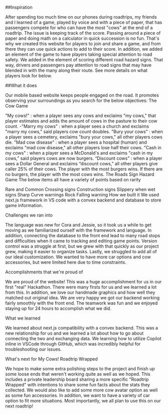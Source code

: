 ##Inspiration

After spending too much time on our phones during roadtrips, my friends and I learned of a game, played by voice and with a piece of paper, that has passengers compete for who can have the most "cows" at the end of a roadtrip. The issue is keeping track of the score. Passing around a piece of paper and doing math on a calculator in quick succession is no fun. That's why we created this website for players to join and share a game, and from there they can use quick actions to add to their score. In addition, we added an element of the game to have players taking special attention to road safety. We added in the element of scoring different road hazard signs. That way, drivers and passengers pay attention to road signs that may have blended in with the many along their route. See more details on what players look for below.

##What it does

Our mobile based website keeps people engaged on the road. It promotes observing your surroundings as you search for the below objectives: The Cow Game

"My cows!" : when a player sees any cows and exclaims "my cows," that player estimates and adds the amount of cows in the pasture to their cow count. -"Marry my cows" : when a player sees a church and exclaims "marry my cows," said players cow count doubles.
"Bury your cows" : when a player sees a cemetery, exclaims "bury your cows," all other players cows die.
"Mad cow disease" : when a player sees a hospital (human) and exclaims "mad cow disease," all other players lose half their cows.
"Cash in my cows" : when a player sees a McDonald's and exclaims "cash in my cows," said players cows are now burgers.
“Discount cows” : when a player sees a Dollar General and exclaims “discount cows,” all other players give caller 25% of their cows. The player with the most burgers wins. If there are no burgers, the player with the most cows wins.
The Roads Sign Hazard Game The below items all have a variety of points based on rarity

Rare and Common Crossing signs
Construction signs
Slippery when wet signs
Sharp Curve warnings
Rock Falling warning
How we built it
We used next.js framework in VS code with a convex backend and database to store game information.

Challenges we ran into

The language was new for Cora and Jessie, so it took us a while to get moving as we familiarized ourself with the framework and language. In addition, connecting the database to the front end lead to many road stops and difficulties when it came to tracking and editing game points. Version control was a struggle at first, but we grew with that quickly as our project grew, making it easier to organize tasks. Lastly, we struggled to add all of our ideal customization. We wanted to have more car options and cow accessories, but were limited here due to time constraints.

Accomplishments that we're proud of

We are proud of the website! This was a huge accomplishment for us in our first "real" Hackathon. There were many firsts for us and we learned a lot from this. In addition, we love our handmade graphics and how well they matched out original idea. We are very happy we got our backend working fairly smoothly with the front end. The teamwork was fun and we enjoyed staying up for 24 hours to accomplish what we did.

What we learned

We learned about next.js compatibility with a convex backend. This was a new relationship for us and we learned a lot about how to go about connecting the two and exchanging data. We learning how to utilize Copilot inline in VSCode through GitHub, which was incredibly helpful for troubleshooting our issues.

What's next for My Cows! Roadtrip Wrapped

We hope to make some extra polishing steps to the project and finish up some loose ends that weren't working quite as well as we hoped. This includes a private leadership board sharing a more specific "Roadtrip Wrapped" with intentions to share some fun facts about the stats they collected. We would also like to add some more cow avatar option as well as some fun accessories. In addition, we want to have a variety of car option to fit more situations. Most importantly, we all plan to use this on our next roadtrip!
